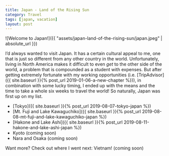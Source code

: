 ```yaml
---
title: Japan - Land of the Rising Sun
category: Travel
tags: [japan, vacation]
layout: post
---
```


![Welcome to Japan!]({{ "assets/japan-land-of-the-rising-sun/japan.jpeg" | absolute_url }})

I’d always wanted to visit Japan. It has a certain cultural appeal to me, one that is just so different from any other country in the world. Unfortunately, living in North America makes it difficult to even _get_ to the other side of the world, a problem that is compounded as a student with expenses. But after getting extremely fortunate with my working opportunities (i.e. [TripAdvisor]({{ site.baseurl }}{% post_url 2019-01-06-a-new-chapter %})), in combination with some lucky timing, I ended up with the means and the time to take a whole six weeks to travel the world! So naturally, Japan was first up on my list.<!--more-->

* [Tokyo]({{ site.baseurl }}{% post_url 2019-08-07-tokyo-japan %})
* [Mt. Fuji and Lake Kawaguchiko]({{ site.baseurl }}{% post_url 2019-08-08-mt-fuji-and-lake-kawaguchiko-japan %})
* [Hakone and Lake Ashi]({{ site.baseurl }}{% post_url 2019-08-11-hakone-and-lake-ashi-japan %})
* Kyoto (coming soon)
* Nara and Osaka (coming soon)

Want more? Check out where I went next: Vietnam! (coming soon)